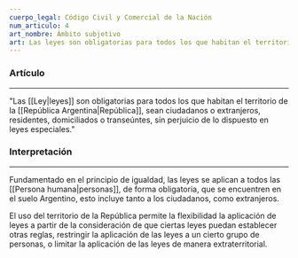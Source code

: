 ```yaml
---
cuerpo_legal: Código Civil y Comercial de la Nación
num_articulo: 4
art_nombre: Ámbito subjetivo
art: Las leyes son obligatorias para todos los que habitan el territorio de la República, sean ciudadanos o extranjeros, residentes, domiciliados o transeúntes, sin perjuicio de lo dispuesto en leyes especiales.
---
```


### Artículo
---
"Las [[Ley|leyes]] son obligatorias para todos los que habitan el territorio de la [[República Argentina|República]], sean ciudadanos o extranjeros, residentes, domiciliados o transeúntes, sin perjuicio de lo dispuesto en leyes especiales."

### Interpretación
---
Fundamentado en el principio de igualdad, las leyes se aplican a todos las [[Persona humana|personas]], de forma obligatoria, que se encuentren en el suelo Argentino, esto incluye tanto a los ciudadanos, como extranjeros.

El uso del territorio de la República permite la flexibilidad la aplicación de leyes a partir de la consideración de que ciertas leyes puedan establecer otras reglas, restringir la aplicación de las leyes a un cierto grupo de personas, o limitar la aplicación de las leyes de manera extraterritorial.